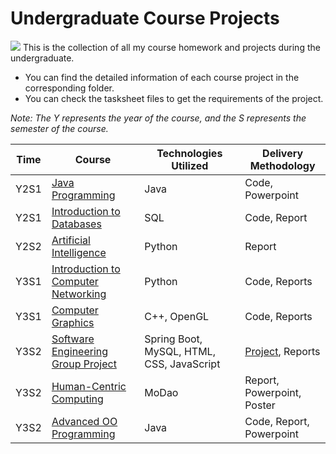 # Undergraduate Course Projects
![](https://img.shields.io/github/repo-size/Trinkle23897/Undergraduate.svg?style=flat)
This is the collection of all my course homework and projects during the undergraduate.
* You can find the detailed information of each course project in the corresponding folder.
* You can check the tasksheet files to get the requirements of the project.

*Note: The Y represents the year of the course, and the S represents the semester of the course.*

| Time | Course              | Technologies Utilized | Delivery Methodology |
| ---- | --------------------| ----   | ----   |
| Y2S1       | [Java Programming](https://github.com/Sushang-Li/UGCourseProjects/tree/main/CPT111_Java%20Programming)            | Java                            | Code, Powerpoint                     |
| Y2S1       | [Introduction to Databases](https://github.com/Sushang-Li/UGCourseProjects/tree/main/CPT103_Introduction%20to%20Databases)   | SQL                             | Code, Report                     |
| Y2S2       | [Artificial Intelligence](https://github.com/Sushang-Li/UGCourseProjects/tree/main/INT104_Artificial%20Intelligence)     | Python                          | Report                     |
| Y3S1       | [Introduction to Computer Networking](https://github.com/Sushang-Li/UGCourseProjects/tree/main/CAN201_Introduction%20to%20Computer%20Networking) | Python                     | Code, Reports                     |
| Y3S1       | [Computer Graphics](https://github.com/Sushang-Li/UGCourseProjects/tree/main/CPT205_Computer%20Graphics)            | C++, OpenGL                   | Code, Reports                     |
| Y3S2       | [Software Engineering Group Project](https://github.com/Sushang-Li/UGCourseProjects/tree/main/CPT202_Software%20Engineering%20Group%20Project) | Spring Boot, MySQL, HTML, CSS, JavaScript |[Project](https://github.com/Sushang-Li/CPT202_Group_6), Reports |
| Y3S2       | [Human-Centric Computing](https://github.com/Sushang-Li/UGCourseProjects/tree/main/CPT208_Human-Centric%20Computing)     | MoDao                          | Report, Powerpoint, Poster                     |
| Y3S2       | [Advanced OO Programming](https://github.com/Sushang-Li/UGCourseProjects/tree/main/CPT204_Advanced%20OO%20Programming)     | Java                           | Code, Report, Powerpoint                     |